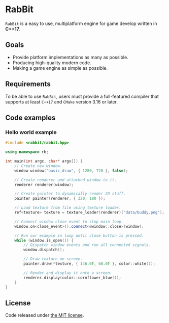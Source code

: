 # RabBit

`RabBit` is a easy to use, multiplatform engine for game develop written in **C++17**.

## Goals

- Provide platform implementations as many as possible.
- Producing high-quality modern code.
- Making a game engine as simple as possible.

## Requirements

To be able to use `RabBit`, users must provide a full-featured compiler that supports at least `C++17` and `CMake` version 3.16 or later.

## Code examples

### Hello world example

```cpp
#include <rabbit/rabbit.hpp>

using namespace rb;

int main(int argc, char* argv[]) {
    // Create new window.
    window window("basic_draw", { 1280, 720 }, false);

    // Create renderer and attached window to it.
    renderer renderer(window);

    // Create painter to dynamically render 2D stuff.
    painter painter(renderer, { 320, 180 });

    // Load texture from file using texture loader.
    ref<texture> texture = texture_loader(renderer)("data/buddy.png");

    // Connect window close event to stop main loop.
    window.on<close_event>().connect<&window::close>(window);

    // Run our example in loop until close button is pressed.
    while (window.is_open()) {
        // Dispatch window events and run all connected signals.
        window.dispatch();

        // Draw texture on screen.
        painter.draw(*texture, { 146.0f, 60.0f }, color::white());

        // Render and display it onto a screen.
        renderer.display(color::cornflower_blue());
    }
}
```

## License

Code released under [the MIT license](https://github.com/demurzasty/rabbit/blob/master/LICENSE).
